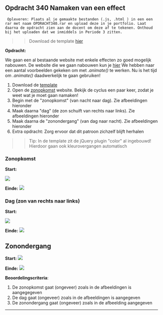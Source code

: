 ## Opdracht 340 Namaken van een effect

`` Opleveren: Plaats al je gemaakte bestanden (.js, .html ) in een een rar met naam OPDRACHT340.rar en upload deze in je portfolio. Laat daarna de opdracht zien aan de docent om deze af te tekenen. Onthoud bij het uploaden dat we inmiddels in Periode 3 zitten.``

>> Download de template <a href="https://elo.kw1c.nl/CMS/Studie/811%20ICT-Academie/811%20VakkenInhoud/%5BB.16%20JAV%5D%20Javascript/25187%20%C2%A0%20Applicatie-%20en%20mediaontwikkelaar/Periode%2003/Productie/03.%20Scripts/Huiswerkopdrachten/Opdracht%20340.zip" target="_blank">hier</a>


**Opdracht:**

We gaan een al bestaande website met enkele effecten zo goed mogelijk nabouwen. De website die we gaan nabouwen kun je <a href="https://elo.kw1c.nl/CMS/Studie/811%20ICT-Academie/811%20VakkenInhoud/[B.16%20JAV]%20Javascript/25187%20%C2%A0%20Applicatie-%20en%20mediaontwikkelaar/Periode%2003/Productie/03.%20Scripts/Huiswerkopdrachten/zonopgang/zonopkomst.html" target="_blank">hier</a>
We hebben naar een aantal voorbeelden gekeken om met *.animate()* te werken. Nu is het tijd om *.animate()* daadwerkelijk te gaan gebruiken!


1. Download de <a href="https://elo.kw1c.nl/CMS/Studie/811%20ICT-Academie/811%20VakkenInhoud/%5BB.16%20JAV%5D%20Javascript/25187%20%C2%A0%20Applicatie-%20en%20mediaontwikkelaar/Periode%2003/Productie/03.%20Scripts/Huiswerkopdrachten/Opdracht%20340.zip" target="blank">template</a>
2. Open de <a href="https://elo.kw1c.nl/CMS/Studie/811%20ICT-Academie/811%20VakkenInhoud/[B.16%20JAV]%20Javascript/25187%20%C2%A0%20Applicatie-%20en%20mediaontwikkelaar/Periode%2003/Productie/03.%20Scripts/Huiswerkopdrachten/zonopgang/zonopkomst.html" target="_blank">zonopkomst</a> website. Bekijk de cyclus een paar keer, zodat je weet wat je moet gaan namaken!
3. Begin met de "zonopkomst" (van nacht naar dag). Zie afbeeldingen hieronder
4. Maak daarna "dag" (de zon schuift van rechts naar links). Zie afbeeldingen hieronder
5. Maak daarna de "zonondergang" (van dag naar nacht). Zie afbeeldingen hieronder
6. Extra opdracht: Zorg ervoor dat dit patroon zichzelf blijft herhalen

>> Tip: In de template zit de jQuery plugin "color" al ingebouwd! Hierdoor gaan ook kleurovergangen automatisch


### Zonopkomst
**Start:**

<img src="https://raw.githubusercontent.com/ictacademiekw1c/opdrachten-repository/master/javascript/p3/productie/Afbeeldingen/340-1.png">

**Einde:**
<img src="https://raw.githubusercontent.com/ictacademiekw1c/opdrachten-repository/master/javascript/p3/productie/Afbeeldingen/340-2.png">




### Dag (zon van rechts naar links)
**Start:**

<img src="https://raw.githubusercontent.com/ictacademiekw1c/opdrachten-repository/master/javascript/p3/productie/Afbeeldingen/340-2.png">

**Einde:**
<img src="https://raw.githubusercontent.com/ictacademiekw1c/opdrachten-repository/master/javascript/p3/productie/Afbeeldingen/340-3.png">




## Zonondergang
**Start:**
<img src="https://raw.githubusercontent.com/ictacademiekw1c/opdrachten-repository/master/javascript/p3/productie/Afbeeldingen/340-3.png">

**Einde:**
<img src="https://raw.githubusercontent.com/ictacademiekw1c/opdrachten-repository/master/javascript/p3/productie/Afbeeldingen/340-1.png">



**Beoordelingscriteria**:
1. De zonopkomst gaat (ongeveer) zoals in de afbeeldingen is aangegegeven
2. De dag gaat (ongeveer) zoals in de afbeeldingen is aangegeven
3. De zonondergang gaat (ongeveer) zoals in de afbeelding aangegeven

---